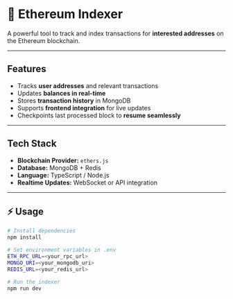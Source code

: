 # 🌟 Ethereum Indexer

A powerful tool to track and index transactions for **interested addresses** on the Ethereum blockchain.

---

##  Features

- Tracks **user addresses** and relevant transactions
- Updates **balances in real-time**
- Stores **transaction history** in MongoDB
- Supports **frontend integration** for live updates
- Checkpoints last processed block to **resume seamlessly**

---

## Tech Stack

- **Blockchain Provider:** `ethers.js`  
- **Database:** MongoDB + Redis  
- **Language:** TypeScript / Node.js  
- **Realtime Updates:** WebSocket or API integration  

---

## ⚡ Usage

```bash
# Install dependencies
npm install

# Set environment variables in .env
ETH_RPC_URL=<your_rpc_url>
MONGO_URI=<your_mongodb_uri>
REDIS_URL=<your_redis_url>

# Run the indexer
npm run dev
